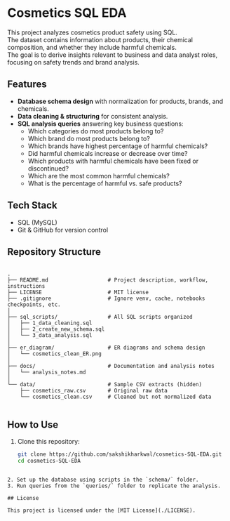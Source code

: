 # Cosmetics SQL EDA

This project analyzes cosmetics product safety using SQL.  
The dataset contains information about products, their chemical composition, and whether they include harmful chemicals.  
The goal is to derive insights relevant to business and data analyst roles, focusing on safety trends and brand analysis.

## Features

- **Database schema design** with normalization for products, brands, and chemicals.  
- **Data cleaning & structuring** for consistent analysis.  
- **SQL analysis queries** answering key business questions:
  - Which categories do most products belong to?
  - Which brand do most products belong to?
  - Which brands have highest percentage of harmful chemicals?
  - Did harmful chemicals increase or decrease over time?
  - Which products with harmful chemicals have been fixed or discontinued?
  - Which are the most common harmful chemicals?
  - What is the percentage of harmful vs. safe products?

## Tech Stack

- SQL (MySQL)  
- Git & GitHub for version control  

## Repository Structure

```

.
├── README.md                   # Project description, workflow, instructions
├── LICENSE                     # MIT license
├── .gitignore                  # Ignore venv, cache, notebooks checkpoints, etc.
│ 
├── sql_scripts/                # All SQL scripts organized
│   ├── 1_data_cleaning.sql
│   ├── 2_create_new_schema.sql
│   └── 3_data_analysis.sql
│ 
├── er_diagram/                 # ER diagrams and schema design
│   └── cosmetics_clean_ER.png
│ 
├── docs/                       # Documentation and analysis notes
│   └── analysis_notes.md
│ 
└── data/                       # Sample CSV extracts (hidden)
    ├── cosmetics_raw.csv       # Original raw data
    └── cosmetics_clean.csv     # Cleaned but not normalized data


````

## How to Use

1. Clone this repository:
   ```bash
   git clone https://github.com/sakshikharkwal/cosmetics-SQL-EDA.git
   cd cosmetics-SQL-EDA   
```

2. Set up the database using scripts in the `schema/` folder.
3. Run queries from the `queries/` folder to replicate the analysis.

## License

This project is licensed under the [MIT License](./LICENSE).